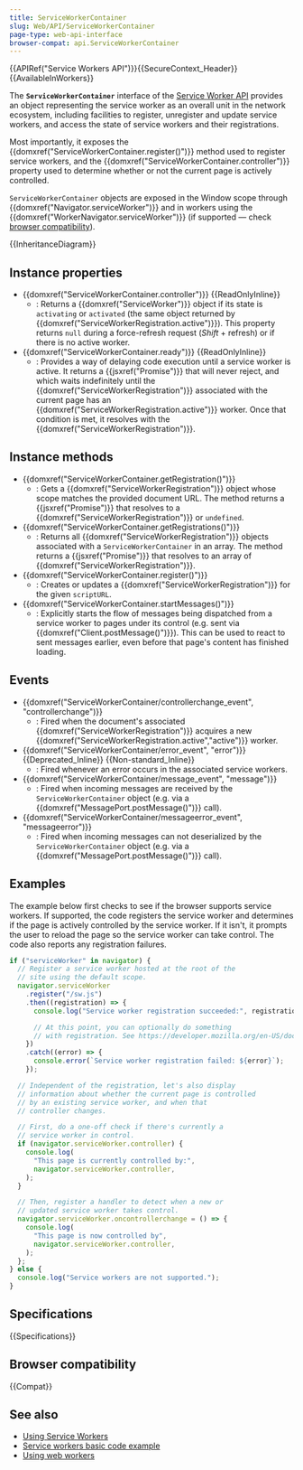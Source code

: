 ```yaml
---
title: ServiceWorkerContainer
slug: Web/API/ServiceWorkerContainer
page-type: web-api-interface
browser-compat: api.ServiceWorkerContainer
---
```


{{APIRef("Service Workers API")}}{{SecureContext_Header}}{{AvailableInWorkers}}

The **`ServiceWorkerContainer`** interface of the [Service Worker API](/en-US/docs/Web/API/Service_Worker_API) provides an object representing the service worker as an overall unit in the network ecosystem, including facilities to register, unregister and update service workers, and access the state of service workers and their registrations.

Most importantly, it exposes the {{domxref("ServiceWorkerContainer.register()")}} method used to register service workers, and the {{domxref("ServiceWorkerContainer.controller")}} property used to determine whether or not the current page is actively controlled.

`ServiceWorkerContainer` objects are exposed in the Window scope through {{domxref("Navigator.serviceWorker")}} and in workers using the {{domxref("WorkerNavigator.serviceWorker")}} (if supported — check [browser compatibility](#browser_compatibility)).

{{InheritanceDiagram}}

## Instance properties

- {{domxref("ServiceWorkerContainer.controller")}} {{ReadOnlyInline}}
  - : Returns a {{domxref("ServiceWorker")}} object if its state is `activating` or `activated` (the same object returned by {{domxref("ServiceWorkerRegistration.active")}}). This property returns `null` during a force-refresh request (_Shift_ + refresh) or if there is no active worker.
- {{domxref("ServiceWorkerContainer.ready")}} {{ReadOnlyInline}}
  - : Provides a way of delaying code execution until a service worker is active. It returns a {{jsxref("Promise")}} that will never reject, and which waits indefinitely until the {{domxref("ServiceWorkerRegistration")}} associated with the current page has an {{domxref("ServiceWorkerRegistration.active")}} worker. Once that condition is met, it resolves with the {{domxref("ServiceWorkerRegistration")}}.

## Instance methods

- {{domxref("ServiceWorkerContainer.getRegistration()")}}
  - : Gets a {{domxref("ServiceWorkerRegistration")}} object whose scope matches the provided document URL. The method returns a {{jsxref("Promise")}} that resolves to a {{domxref("ServiceWorkerRegistration")}} or `undefined`.
- {{domxref("ServiceWorkerContainer.getRegistrations()")}}
  - : Returns all {{domxref("ServiceWorkerRegistration")}} objects associated with a `ServiceWorkerContainer` in an array. The method returns a {{jsxref("Promise")}} that resolves to an array of {{domxref("ServiceWorkerRegistration")}}.
- {{domxref("ServiceWorkerContainer.register()")}}
  - : Creates or updates a {{domxref("ServiceWorkerRegistration")}} for the given `scriptURL`.
- {{domxref("ServiceWorkerContainer.startMessages()")}}
  - : Explicitly starts the flow of messages being dispatched from a service worker to pages under its control (e.g. sent via {{domxref("Client.postMessage()")}}). This can be used to react to sent messages earlier, even before that page's content has finished loading.

## Events

- {{domxref("ServiceWorkerContainer/controllerchange_event", "controllerchange")}}
  - : Fired when the document's associated {{domxref("ServiceWorkerRegistration")}} acquires a new {{domxref("ServiceWorkerRegistration.active","active")}} worker.
- {{domxref("ServiceWorkerContainer/error_event", "error")}} {{Deprecated_Inline}} {{Non-standard_Inline}}
  - : Fired whenever an error occurs in the associated service workers.
- {{domxref("ServiceWorkerContainer/message_event", "message")}}
  - : Fired when incoming messages are received by the `ServiceWorkerContainer` object (e.g. via a {{domxref("MessagePort.postMessage()")}} call).
- {{domxref("ServiceWorkerContainer/messageerror_event", "messageerror")}}
  - : Fired when incoming messages can not deserialized by the `ServiceWorkerContainer` object (e.g. via a {{domxref("MessagePort.postMessage()")}} call).

## Examples

The example below first checks to see if the browser supports service workers. If supported, the code registers the service worker and determines if the page is actively controlled by the service worker. If it isn't, it prompts the user to reload the page so the service worker can take control. The code also reports any registration failures.

```js
if ("serviceWorker" in navigator) {
  // Register a service worker hosted at the root of the
  // site using the default scope.
  navigator.serviceWorker
    .register("/sw.js")
    .then((registration) => {
      console.log("Service worker registration succeeded:", registration);

      // At this point, you can optionally do something
      // with registration. See https://developer.mozilla.org/en-US/docs/Web/API/ServiceWorkerRegistration
    })
    .catch((error) => {
      console.error(`Service worker registration failed: ${error}`);
    });

  // Independent of the registration, let's also display
  // information about whether the current page is controlled
  // by an existing service worker, and when that
  // controller changes.

  // First, do a one-off check if there's currently a
  // service worker in control.
  if (navigator.serviceWorker.controller) {
    console.log(
      "This page is currently controlled by:",
      navigator.serviceWorker.controller,
    );
  }

  // Then, register a handler to detect when a new or
  // updated service worker takes control.
  navigator.serviceWorker.oncontrollerchange = () => {
    console.log(
      "This page is now controlled by",
      navigator.serviceWorker.controller,
    );
  };
} else {
  console.log("Service workers are not supported.");
}
```

## Specifications

{{Specifications}}

## Browser compatibility

{{Compat}}

## See also

- [Using Service Workers](/en-US/docs/Web/API/Service_Worker_API/Using_Service_Workers)
- [Service workers basic code example](https://github.com/mdn/dom-examples/tree/main/service-worker/simple-service-worker)
- [Using web workers](/en-US/docs/Web/API/Web_Workers_API/Using_web_workers)
